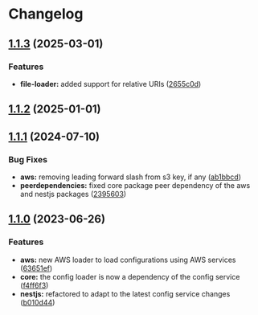 # Changelog

## [1.1.3](https://github.com/rmolinamir/config-service/compare/@config-service/core-v1.1.2...${npm.name}-v1.1.3) (2025-03-01)

### Features

* **file-loader:** added support for relative URIs ([2655c0d](https://github.com/rmolinamir/config-service/commit/2655c0d1aa0dcd282aad61c0be85cae506baf6b4))

## [1.1.2](https://github.com/rmolinamir/config-service/compare/@config-service/core-v1.1.1...${npm.name}-v1.1.2) (2025-01-01)

## [1.1.1](https://github.com/rmolinamir/config-service/compare/@config-service/core-v1.1.0...${npm.name}-v1.1.1) (2024-07-10)


### Bug Fixes

* **aws:** removing leading forward slash from s3 key, if any ([ab1bbcd](https://github.com/rmolinamir/config-service/commit/ab1bbcd141c442d4393e66d4a43ef4f9ce5d1f53))
* **peerdependencies:** fixed core package peer dependency of the aws and nestjs packages ([2395603](https://github.com/rmolinamir/config-service/commit/239560349d98b3769484b8eba8206e908454f2fa))

## [1.1.0](https://github.com/rmolinamir/config-service/compare/@config-service/core-v1.0.1...${npm.name}-v1.1.0) (2023-06-26)


### Features

* **aws:** new AWS loader to load configurations using AWS services ([63651ef](https://github.com/rmolinamir/config-service/commit/63651ef0fd612af10385ab807f41e79b31128657))
* **core:** the config loader is now a dependency of the config service ([f4ff6f3](https://github.com/rmolinamir/config-service/commit/f4ff6f33121131ccd9d42bdea46bb30c2aa024dd))
* **nestjs:** refactored to adapt to the latest config service changes ([b010d44](https://github.com/rmolinamir/config-service/commit/b010d4487fec66e00556f9f236335c0159430d30))

